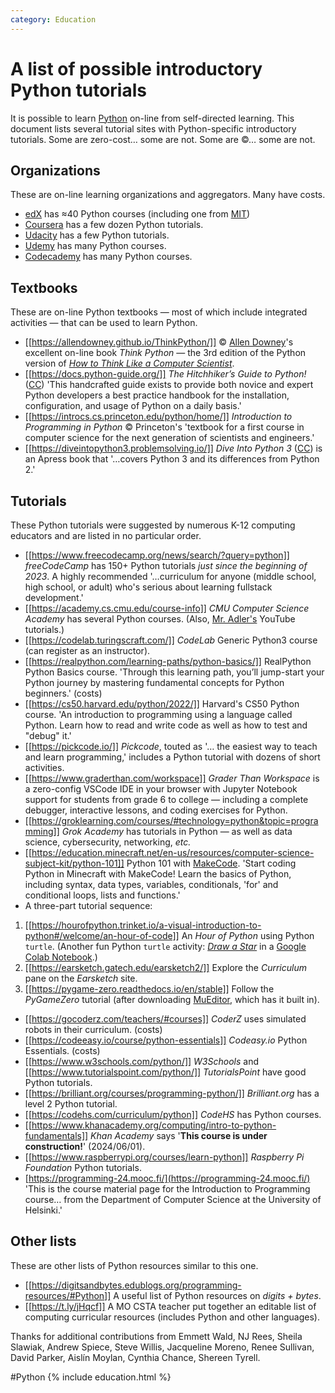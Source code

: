 ```yaml
---
category: Education
---
```

# A list of possible introductory Python tutorials

It is possible to learn [Python](https://python.org) on-line from self-directed learning. This document lists several tutorial sites with Python-specific introductory tutorials. Some are zero-cost&hellip; some are not. Some are &copy;&hellip; some are not.

## Organizations

These are on-line learning organizations and aggregators. Many have costs.

- [edX](https://www.edx.org/learn/python) has ≈40 Python courses (including one from [MIT](https://www.edx.org/course/introduction-to-computer-science-and-programming-7))
- [Coursera](https://www.coursera.org/search?query=introductory%20Python) has a few dozen Python tutorials.
- [Udacity](https://arc.net/l/quote/ipmgpyva) has a few Python tutorials.
- [Udemy](https://www.udemy.com/topic/python/) has many Python courses.
- [Codecademy](https://www.codecademy.com/catalog/language/python) has many Python courses.

## Textbooks

These are on-line Python textbooks &mdash; most of which include integrated activities &mdash; that can be used to learn Python.

- [[https://allendowney.github.io/ThinkPython/]] &copy; [Allen Downey](https://www.allendowney.com/blog/)'s excellent on-line book *Think Python* &mdash; the 3rd edition of the Python version of [*How to Think Like a Computer Scientist*](https://runestone.academy/ns/books/published/thinkcspy/index.html).
- [[https://docs.python-guide.org/]] *The Hitchhiker’s Guide to Python!* ([CC](https://creativecommons.org/licenses/by-nc-sa/3.0/)) 'This handcrafted guide exists to provide both novice and expert Python developers a best practice handbook for the installation, configuration, and usage of Python on a daily basis.'
- [[https://introcs.cs.princeton.edu/python/home/]] *Introduction to Programming in Python* &copy; Princeton's 'textbook for a first course in computer science for the next generation of scientists and engineers.'
- [[https://diveintopython3.problemsolving.io/]] *Dive Into Python 3* ([CC](http://creativecommons.org/licenses/by-sa/3.0/)) is an Apress book that '&hellip;covers Python 3 and its differences from Python 2.'

## Tutorials

These Python tutorials were suggested by numerous K-12 computing educators and are listed in no particular order.

- [[https://www.freecodecamp.org/news/search/?query=python]] *freeCodeCamp* has 150+ Python tutorials *just since the beginning of 2023*. A highly recommended '&hellip;curriculum for anyone (middle school, high school, or adult) who's serious about learning fullstack development.'
- [[https://academy.cs.cmu.edu/course-info]] *CMU Computer Science Academy* has several Python courses. (Also, [Mr. Adler's](https://t.ly/U-pFc) YouTube tutorials.)
- [[https://codelab.turingscraft.com/]] *CodeLab* Generic Python3 course (can register as an instructor).
- [[https://realpython.com/learning-paths/python-basics/]] RealPython Python Basics course. 'Through this learning path, you’ll jump-start your Python journey by mastering fundamental concepts for Python beginners.' (costs)
- [[https://cs50.harvard.edu/python/2022/]] Harvard's CS50 Python course. 'An introduction to programming using a language called Python. Learn how to read and write code as well as how to test and "debug" it.'
- [[https://pickcode.io/]] *Pickcode*, touted as '&hellip; the easiest way to teach and learn programming,' includes a Python tutorial with dozens of short activities.
- [[https://www.graderthan.com/workspace]] *Grader Than Workspace* is a zero-config VSCode IDE in your browser with Jupyter Notebook support for students from grade 6 to college &mdash; including a complete debugger, interactive lessons, and coding exercises for Python.
- [[https://groklearning.com/courses/#technology=python&topic=programming]] *Grok Academy* has tutorials in Python &mdash; as well as data science, cybersecurity, networking, *etc.*
- [[https://education.minecraft.net/en-us/resources/computer-science-subject-kit/python-101]] Python 101 with [MakeCode](https://www.microsoft.com/en-us/makecode). 'Start coding Python in Minecraft with MakeCode! Learn the basics of Python, including syntax, data types, variables, conditionals, 'for' and conditional loops, lists and functions.'
- A three-part tutorial sequence:
1. [[https://hourofpython.trinket.io/a-visual-introduction-to-python#/welcome/an-hour-of-code]] An *Hour of Python* using Python `turtle`. (Another fun Python `turtle` activity: [*Draw a Star*](https://colab.research.google.com/drive/18d6hSO6Y3DYqVZbV2yHJfiVjN-zxfVJt) in a [Google Colab Notebook](https://colab.research.google.com/).)
1. [[https://earsketch.gatech.edu/earsketch2/]] Explore the *Curriculum* pane on the *Earsketch* site.
1. [[https://pygame-zero.readthedocs.io/en/stable]] Follow the *PyGameZero* tutorial (after downloading [MuEditor](https://codewith.mu/en/download), which has it built in).
- [[https://gocoderz.com/teachers/#courses]] *CoderZ* uses simulated robots in their curriculum. (costs)
- [[https://codeeasy.io/course/python-essentials]] *Codeasy.io* Python Essentials. (costs)
- [[https://www.w3schools.com/python/]] *W3Schools* and [[https://www.tutorialspoint.com/python/]] *TutorialsPoint* have good Python tutorials.
- [[https://brilliant.org/courses/programming-python/]] *Brilliant.org* has a level 2 Python tutorial.
- [[https://codehs.com/curriculum/python]] *CodeHS* has Python courses.
- [[https://www.khanacademy.org/computing/intro-to-python-fundamentals]] *Khan Academy* says '**This course is under construction!**' (2024/06/01).
- [[https://www.raspberrypi.org/courses/learn-python]] *Raspberry Pi Foundation* Python tutorials.
- [https://programming-24.mooc.fi/](https://programming-24.mooc.fi/) 'This is the course material page for the Introduction to Programming course&hellip; from the Department of Computer Science at the University of Helsinki.'

## Other lists

These are other lists of Python resources similar to this one.

- [[https://digitsandbytes.edublogs.org/programming-resources/#Python]] A useful list of Python resources on *digits + bytes*.
- [[https://t.ly/jHqcf]] A MO CSTA teacher put together an editable list of computing curricular resources (includes Python and other languages).

Thanks for additional contributions from Emmett Wald, NJ Rees, Sheila Slawiak, Andrew Spiece, Steve Willis, Jacqueline Moreno, Renee Sullivan, David Parker, Aislín Moylan, Cynthia Chance, Shereen Tyrell.

#Python {% include education.html %}